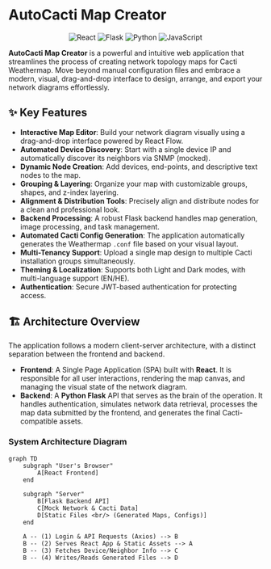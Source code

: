 # AutoCacti Map Creator

<p align="center">
  <img src="https://img.shields.io/badge/React-20232A?style=for-the-badge&logo=react&logoColor=61DAFB" alt="React">
  <img src="https://img.shields.io/badge/Flask-000000?style=for-the-badge&logo=flask&logoColor=white" alt="Flask">
  <img src="https://img.shields.io/badge/Python-3776AB?style=for-the-badge&logo=python&logoColor=white" alt="Python">
  <img src="https://img.shields.io/badge/JavaScript-F7DF1E?style=for-the-badge&logo=javascript&logoColor=black" alt="JavaScript">
</p>

**AutoCacti Map Creator** is a powerful and intuitive web application that streamlines the process of creating network topology maps for Cacti Weathermap. Move beyond manual configuration files and embrace a modern, visual, drag-and-drop interface to design, arrange, and export your network diagrams effortlessly.

## ✨ Key Features

-   **Interactive Map Editor**: Build your network diagram visually using a drag-and-drop interface powered by React Flow.
-   **Automated Device Discovery**: Start with a single device IP and automatically discover its neighbors via SNMP (mocked).
-   **Dynamic Node Creation**: Add devices, end-points, and descriptive text nodes to the map.
-   **Grouping & Layering**: Organize your map with customizable groups, shapes, and z-index layering.
-   **Alignment & Distribution Tools**: Precisely align and distribute nodes for a clean and professional look.
-   **Backend Processing**: A robust Flask backend handles map generation, image processing, and task management.
-   **Automated Cacti Config Generation**: The application automatically generates the Weathermap `.conf` file based on your visual layout.
-   **Multi-Tenancy Support**: Upload a single map design to multiple Cacti installation groups simultaneously.
-   **Theming & Localization**: Supports both Light and Dark modes, with multi-language support (EN/HE).
-   **Authentication**: Secure JWT-based authentication for protecting access.

## 🏗️ Architecture Overview

The application follows a modern client-server architecture, with a distinct separation between the frontend and backend.

-   **Frontend**: A Single Page Application (SPA) built with **React**. It is responsible for all user interactions, rendering the map canvas, and managing the visual state of the network diagram.
-   **Backend**: A **Python Flask** API that serves as the brain of the operation. It handles authentication, simulates network data retrieval, processes the map data submitted by the frontend, and generates the final Cacti-compatible assets.

### System Architecture Diagram

```mermaid
graph TD
    subgraph "User's Browser"
        A[React Frontend]
    end

    subgraph "Server"
        B[Flask Backend API]
        C[Mock Network & Cacti Data]
        D[Static Files <br/> (Generated Maps, Configs)]
    end

    A -- (1) Login & API Requests (Axios) --> B
    B -- (2) Serves React App & Static Assets --> A
    B -- (3) Fetches Device/Neighbor Info --> C
    B -- (4) Writes/Reads Generated Files --> D